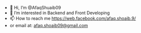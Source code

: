 - 👋 Hi, I’m @AfaqShuaib09
- 👀 I’m interested in Backend and Front Developing 
- 📫 How to reach me https://web.facebook.com/afaq.shoaib.9/
- or email at: afaq.shoaib09@gmail.com

<!---
AfaqShuaib09/AfaqShuaib09 is a ✨ special ✨ repository because its `README.md` (this file) appears on your GitHub profile.
You can click the Preview link to take a look at your changes.
--->
